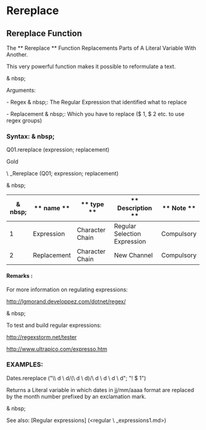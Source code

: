 # Rereplace

## Rereplace Function

The ** Rereplace ** Function Replacements Parts of A Literal Variable With Another.

This very powerful function makes it possible to reformulate a text.

& nbsp;

Arguments:

\- Regex & nbsp;: The Regular Expression that identified what to replace

\- Replacement & nbsp;: Which you have to replace ($ 1, $ 2 etc. to use regex groups)

### Syntax: & nbsp;

Q01.rereplace (expression; replacement)

Gold

\ _Rereplace (Q01; expression; replacement)

& nbsp;

| & nbsp; | ** name ** | ** type ** | ** Description ** | ** Note ** |
| --- | --- | --- | --- | --- |
| &#49; | Expression | Character Chain | Regular Selection Expression | Compulsory |
| &#50; | Replacement | Character Chain | New Channel | Compulsory |


#### Remarks :

For more information on regulating expressions:

http://lgmorand.developpez.com/dotnet/regex/

& nbsp;

To test and build regular expressions:

http://regexstorm.net/tester

http://www.ultrapico.com/expresso.htm

### EXAMPLES:

Dates.rereplace ("\\\ d \\ d/(\\ d \\ d)/\\ d \\ d \\ d \\ d"; "\! $ 1")

Returns a Literal variable in which dates in jj/mm/aaaa format are replaced by the month number prefixed by an exclamation mark.

& nbsp;

See also: [Regular expressions] (<regular \ _expressions1.md>)